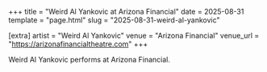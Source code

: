 +++
title = "Weird Al Yankovic at Arizona Financial"
date = 2025-08-31
template = "page.html"
slug = "2025-08-31-weird-al-yankovic"

[extra]
artist = "Weird Al Yankovic"
venue = "Arizona Financial"
venue_url = "https://arizonafinancialtheatre.com"
+++

Weird Al Yankovic performs at Arizona Financial.
